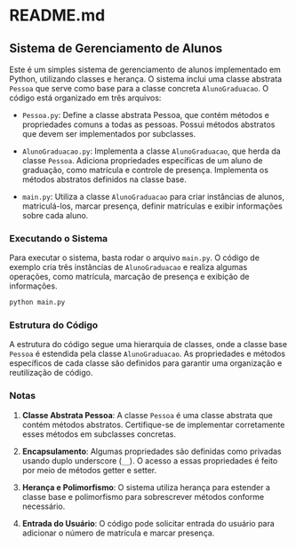 # README.md

## Sistema de Gerenciamento de Alunos

Este é um simples sistema de gerenciamento de alunos implementado em Python, utilizando classes e herança. O sistema inclui uma classe abstrata `Pessoa` que serve como base para a classe concreta `AlunoGraduacao`. O código está organizado em três arquivos:

- `Pessoa.py`: Define a classe abstrata Pessoa, que contém métodos e propriedades comuns a todas as pessoas. Possui métodos abstratos que devem ser implementados por subclasses.

- `AlunoGraduacao.py`: Implementa a classe `AlunoGraduacao`, que herda da classe `Pessoa`. Adiciona propriedades específicas de um aluno de graduação, como matrícula e controle de presença. Implementa os métodos abstratos definidos na classe base.

- `main.py`: Utiliza a classe `AlunoGraduacao` para criar instâncias de alunos, matriculá-los, marcar presença, definir matrículas e exibir informações sobre cada aluno.

### Executando o Sistema

Para executar o sistema, basta rodar o arquivo `main.py`. O código de exemplo cria três instâncias de `AlunoGraduacao` e realiza algumas operações, como matrícula, marcação de presença e exibição de informações.

```bash
python main.py
```

### Estrutura do Código

A estrutura do código segue uma hierarquia de classes, onde a classe base `Pessoa` é estendida pela classe `AlunoGraduacao`. As propriedades e métodos específicos de cada classe são definidos para garantir uma organização e reutilização de código.

### Notas

1. **Classe Abstrata Pessoa**: A classe `Pessoa` é uma classe abstrata que contém métodos abstratos. Certifique-se de implementar corretamente esses métodos em subclasses concretas.

2. **Encapsulamento**: Algumas propriedades são definidas como privadas usando duplo underscore (`__`). O acesso a essas propriedades é feito por meio de métodos getter e setter.

3. **Herança e Polimorfismo**: O sistema utiliza herança para estender a classe base e polimorfismo para sobrescrever métodos conforme necessário.

4. **Entrada do Usuário**: O código pode solicitar entrada do usuário para adicionar o número de matrícula e marcar presença.
